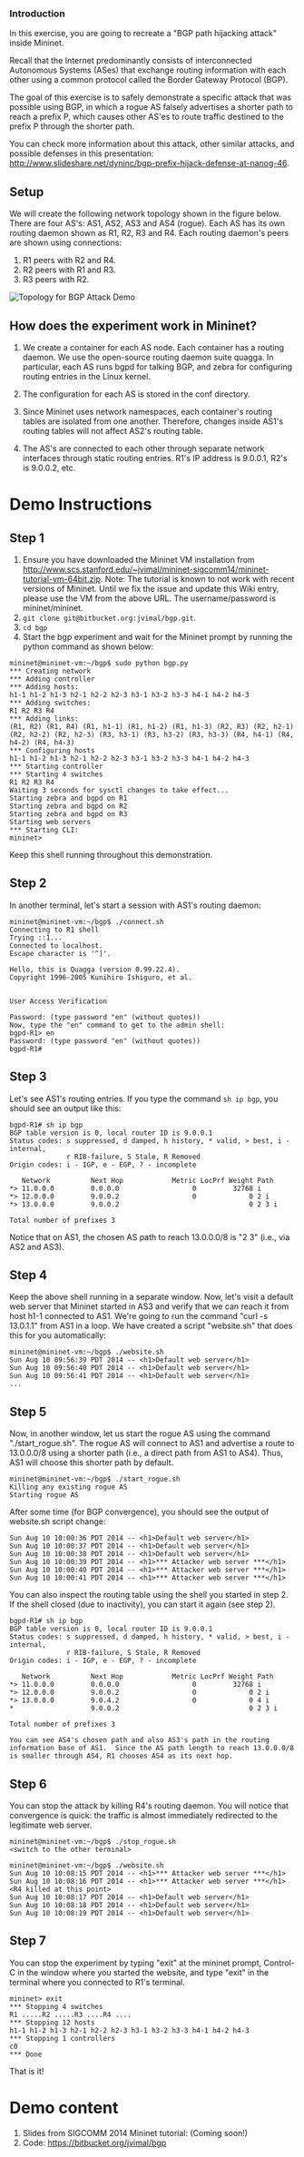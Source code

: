 ### Introduction

In this exercise, you are going to recreate a "BGP path hijacking attack" inside Mininet.

Recall that the Internet predominantly consists of interconnected Autonomous Systems (ASes) that exchange routing information with each other using a common protocol called the Border Gateway Protocol (BGP).

The goal of this exercise is to safely demonstrate a specific attack that was possible using BGP, in which a rogue AS falsely advertises a shorter path to reach a prefix P, which causes other AS'es to route traffic destined to the prefix P through the shorter path.

You can check more information about this attack, other similar attacks, and possible defenses in this presentation: http://www.slideshare.net/dyninc/bgp-prefix-hijack-defense-at-nanog-46.

## Setup
We will create the following network topology shown in the figure below.  There are four AS's: AS1, AS2, AS3 and AS4 (rogue).  Each AS has its own routing daemon shown as R1, R2, R3 and R4.  Each routing daemon's peers are shown using connections:

1. R1 peers with R2 and R4.
2. R2 peers with R1 and R3.
3. R3 peers with R2.

![Topology for BGP Attack Demo](images/bgp-attack.png)

## How does the experiment work in Mininet?
1. We create a container for each AS node.  Each container has a routing daemon. We use the open-source routing daemon suite quagga.  In particular, each AS runs bgpd for talking BGP, and zebra for configuring routing entries in the Linux kernel.

2. The configuration for each AS is stored in the conf directory.

3. Since Mininet uses network namespaces, each container's routing tables are isolated from one another.  Therefore, changes inside AS1's routing tables will not affect AS2's routing table.

4. The AS's are connected to each other through separate network interfaces through static routing entries.  R1's IP address is 9.0.0.1, R2's is 9.0.0.2, etc.

# Demo Instructions
## Step 1
1. Ensure you have downloaded the Mininet VM installation from http://www.scs.stanford.edu/~jvimal/mininet-sigcomm14/mininet-tutorial-vm-64bit.zip.  Note: The tutorial is known to not work with recent versions of Mininet.  Until we fix the issue and update this Wiki entry, please use the VM from the above URL.  The username/password is mininet/mininet.
2. `git clone git@bitbucket.org:jvimal/bgp.git`.
3. `cd bgp`
4. Start the bgp experiment and wait for the Mininet prompt by running the python command as shown below:

```
mininet@mininet-vm:~/bgp$ sudo python bgp.py
*** Creating network
*** Adding controller
*** Adding hosts:
h1-1 h1-2 h1-3 h2-1 h2-2 h2-3 h3-1 h3-2 h3-3 h4-1 h4-2 h4-3
*** Adding switches:
R1 R2 R3 R4
*** Adding links:
(R1, R2) (R1, R4) (R1, h1-1) (R1, h1-2) (R1, h1-3) (R2, R3) (R2, h2-1) (R2, h2-2) (R2, h2-3) (R3, h3-1) (R3, h3-2) (R3, h3-3) (R4, h4-1) (R4, h4-2) (R4, h4-3)
*** Configuring hosts
h1-1 h1-2 h1-3 h2-1 h2-2 h2-3 h3-1 h3-2 h3-3 h4-1 h4-2 h4-3
*** Starting controller
*** Starting 4 switches
R1 R2 R3 R4
Waiting 3 seconds for sysctl changes to take effect...
Starting zebra and bgpd on R1
Starting zebra and bgpd on R2
Starting zebra and bgpd on R3
Starting web servers
*** Starting CLI:
mininet>
```

Keep this shell running throughout this demonstration.

## Step 2
In another terminal, let's start a session with AS1's routing daemon:
```
mininet@mininet-vm:~/bgp$ ./connect.sh
Connecting to R1 shell
Trying ::1...
Connected to localhost.
Escape character is '^]'.

Hello, this is Quagga (version 0.99.22.4).
Copyright 1996-2005 Kunihiro Ishiguro, et al.


User Access Verification

Password: (type password "en" (without quotes))
Now, type the "en" command to get to the admin shell:
bgpd-R1> en
Password: (type password "en" (without quotes))
bgpd-R1#
```

## Step 3
Let's see AS1's routing entries.  If you type the command `sh ip bgp`, you should see an output like this:

```
bgpd-R1# sh ip bgp
BGP table version is 0, local router ID is 9.0.0.1
Status codes: s suppressed, d damped, h history, * valid, > best, i - internal,
              r RIB-failure, S Stale, R Removed
Origin codes: i - IGP, e - EGP, ? - incomplete

   Network          Next Hop            Metric LocPrf Weight Path
*> 11.0.0.0         0.0.0.0                  0         32768 i
*> 12.0.0.0         9.0.0.2                  0             0 2 i
*> 13.0.0.0         9.0.0.2                                0 2 3 i

Total number of prefixes 3
```

Notice that on AS1, the chosen AS path to reach 13.0.0.0/8 is "2 3" (i.e., via AS2 and AS3).

## Step 4
Keep the above shell running in a separate window.  Now, let's visit a default web server that Mininet started in AS3 and verify that we can reach it from host h1-1 connected to AS1.  We're going to run the command "curl -s 13.0.1.1" from AS1 in a loop.  We have created a script "website.sh" that does this for you automatically:

```
mininet@mininet-vm:~/bgp$ ./website.sh
Sun Aug 10 09:56:39 PDT 2014 -- <h1>Default web server</h1>
Sun Aug 10 09:56:40 PDT 2014 -- <h1>Default web server</h1>
Sun Aug 10 09:56:41 PDT 2014 -- <h1>Default web server</h1>
...
```

## Step 5

Now, in another window, let us start the rogue AS using the command "./start_rogue.sh".  The rogue AS will connect to AS1 and advertise a route to 13.0.0.0/8 using a shorter path (i.e., a direct path from AS1 to AS4).  Thus, AS1 will choose this shorter path by default.

```
mininet@mininet-vm:~/bgp$ ./start_rogue.sh
Killing any existing rogue AS
Starting rogue AS
```

After some time (for BGP convergence), you should see the output of website.sh script change:
```
Sun Aug 10 10:00:36 PDT 2014 -- <h1>Default web server</h1>
Sun Aug 10 10:00:37 PDT 2014 -- <h1>Default web server</h1>
Sun Aug 10 10:00:38 PDT 2014 -- <h1>Default web server</h1>
Sun Aug 10 10:00:39 PDT 2014 -- <h1>*** Attacker web server ***</h1>
Sun Aug 10 10:00:40 PDT 2014 -- <h1>*** Attacker web server ***</h1>
Sun Aug 10 10:00:41 PDT 2014 -- <h1>*** Attacker web server ***</h1>
```

You can also inspect the routing table using the shell you started in step 2.  If the shell closed (due to inactivity), you can start it again (see step 2).

```
bgpd-R1# sh ip bgp
BGP table version is 0, local router ID is 9.0.0.1
Status codes: s suppressed, d damped, h history, * valid, > best, i - internal,
              r RIB-failure, S Stale, R Removed
Origin codes: i - IGP, e - EGP, ? - incomplete

   Network          Next Hop            Metric LocPrf Weight Path
*> 11.0.0.0         0.0.0.0                  0         32768 i
*> 12.0.0.0         9.0.0.2                  0             0 2 i
*> 13.0.0.0         9.0.4.2                  0             0 4 i
*                   9.0.0.2                                0 2 3 i

Total number of prefixes 3

You can see AS4's chosen path and also AS3's path in the routing information base of AS1.  Since the AS path length to reach 13.0.0.0/8 is smaller through AS4, R1 chooses AS4 as its next hop.
```

## Step 6

You can stop the attack by killing R4's routing daemon.  You will notice that convergence is quick: the traffic is almost immediately redirected to the legitimate web server.

```
mininet@mininet-vm:~/bgp$ ./stop_rogue.sh
<switch to the other terminal>

mininet@mininet-vm:~/bgp$ ./website.sh
Sun Aug 10 10:08:15 PDT 2014 -- <h1>*** Attacker web server ***</h1>
Sun Aug 10 10:08:16 PDT 2014 -- <h1>*** Attacker web server ***</h1>
<R4 killed at this point>
Sun Aug 10 10:08:17 PDT 2014 -- <h1>Default web server</h1>
Sun Aug 10 10:08:18 PDT 2014 -- <h1>Default web server</h1>
Sun Aug 10 10:08:19 PDT 2014 -- <h1>Default web server</h1>
```

## Step 7

You can stop the experiment by typing "exit" at the mininet prompt, Control-C in the window where you started the website, and type "exit" in the terminal where you connected to R1's terminal.

```
mininet> exit
*** Stopping 4 switches
R1 .....R2 .....R3 ....R4 ....
*** Stopping 12 hosts
h1-1 h1-2 h1-3 h2-1 h2-2 h2-3 h3-1 h3-2 h3-3 h4-1 h4-2 h4-3
*** Stopping 1 controllers
c0
*** Done
```

That is it!

# Demo content

1. Slides from SIGCOMM 2014 Mininet tutorial: (Coming soon!)
2. Code: https://bitbucket.org/jvimal/bgp
